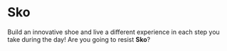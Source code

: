 # Sko

Build an innovative shoe and live a different experience in each step you take during the day! Are you going to resist **Sko**?
